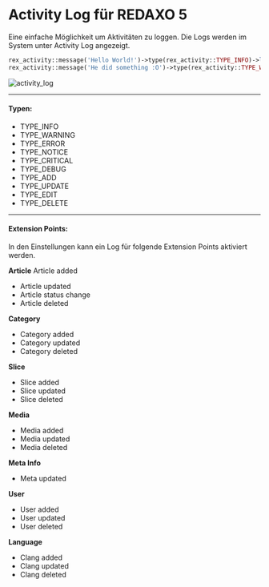 # Activity Log für REDAXO 5

Eine einfache Möglichkeit um Aktivitäten zu loggen.
Die Logs werden im System unter Activity Log angezeigt.

```php
rex_activity::message('Hello World!')->type(rex_activity::TYPE_INFO)->log();
rex_activity::message('He did something :O')->type(rex_activity::TYPE_WARNING)->causer(rex::getUser())->log();
```

![activity_log](https://user-images.githubusercontent.com/2708231/163674949-76762489-3217-4d2f-8bbc-d89494f723c7.png)

---

#### Typen:

- TYPE_INFO
- TYPE_WARNING
- TYPE_ERROR
- TYPE_NOTICE
- TYPE_CRITICAL
- TYPE_DEBUG
- TYPE_ADD
- TYPE_UPDATE
- TYPE_EDIT
- TYPE_DELETE

---

#### Extension Points:

In den Einstellungen kann ein Log für folgende Extension Points aktiviert werden.

**Article**
Article added
- Article updated
- Article status change
- Article deleted

**Category**
- Category added
- Category updated
- Category deleted

**Slice**
- Slice added
- Slice updated
- Slice deleted

**Media**
- Media added
- Media updated
- Media deleted

**Meta Info**
- Meta updated

**User**
- User added
- User updated
- User deleted

**Language**
- Clang added
- Clang updated
- Clang deleted